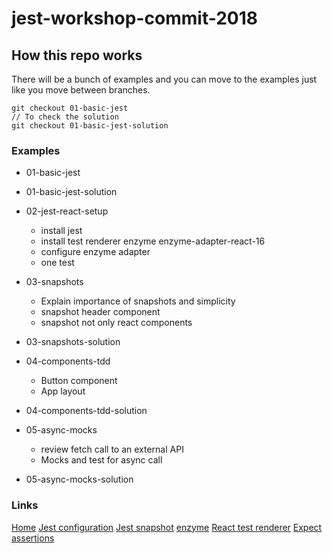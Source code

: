 # jest-workshop-commit-2018

## How this repo works

There will be a bunch of examples and you can move to the examples just like you move between branches.

```
git checkout 01-basic-jest
// To check the solution
git checkout 01-basic-jest-solution
```

### Examples

 + 01-basic-jest
 + 01-basic-jest-solution
 + 02-jest-react-setup

   - install jest
   - install test renderer enzyme enzyme-adapter-react-16
   - configure enzyme adapter
   - one test
 + 03-snapshots
   
   - Explain importance of snapshots and simplicity
   - snapshot header component
   - snapshot not only react components

 + 03-snapshots-solution
 + 04-components-tdd

   - Button component
   - App layout

 + 04-components-tdd-solution
 + 05-async-mocks

   - review fetch call to an external API
   - Mocks and test for async call

 + 05-async-mocks-solution

### Links

[Home](https://jestjs.io/)
[Jest configuration](https://jestjs.io/docs/en/configuration.html)
[Jest snapshot](https://jestjs.io/docs/en/snapshot-testing)
[enzyme](https://airbnb.io/enzyme/)
[React test renderer](https://reactjs.org/docs/test-renderer.html)
[Expect assertions](https://jestjs.io/docs/en/expect)
